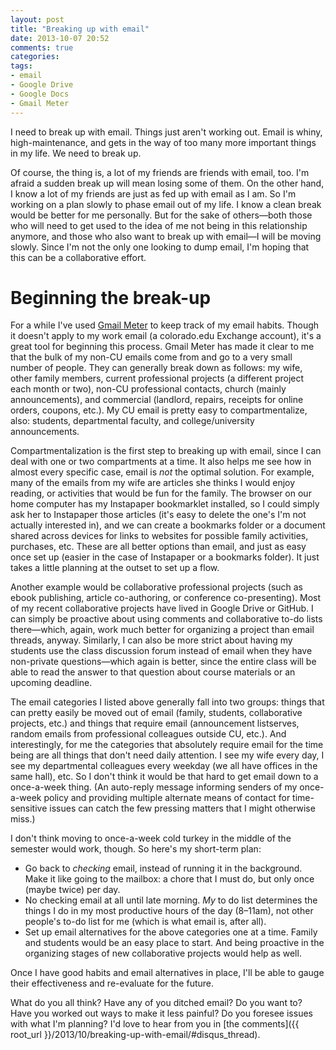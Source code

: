 ```yaml
---
layout: post
title: "Breaking up with email"
date: 2013-10-07 20:52
comments: true
categories: 
tags:
- email  
- Google Drive  
- Google Docs  
- Gmail Meter
---
```


I need to break up with email. Things just aren't working out. Email is whiny, high-maintenance, and gets in the way of too many more important things in my life. We need to break up.

Of course, the thing is, a lot of my friends are friends with email, too. I'm afraid a sudden break up will mean losing some of them. On the other hand, I know a lot of my friends are just as fed up with email as I am. So I'm working on a plan slowly to phase email out of my life. I know a clean break would be better for me personally. But for the sake of others—both those who will need to get used to the idea of me not being in this relationship anymore, and those who also want to break up with email—I will be moving slowly. Since I'm not the only one looking to dump email, I'm hoping that this can be a collaborative effort. 

# Beginning the break-up #

For a while I've used [Gmail Meter](http://gmailmeter.com/) to keep track of my email habits. Though it doesn't apply to my work email (a colorado.edu Exchange account), it's a great tool for beginning this process. Gmail Meter has made it clear to me that the bulk of my non-CU emails come from and go to a very small number of people. They can generally break down as follows: my wife, other family members, current professional projects (a different project each month or two), non-CU professional contacts, church (mainly announcements), and commercial (landlord, repairs, receipts for online orders, coupons, etc.). My CU email is pretty easy to compartmentalize, also: students, departmental faculty, and college/university announcements.

Compartmentalization is the first step to breaking up with email, since I can deal with one or two compartments at a time. It also helps me see how in almost every specific case, email is *not* the optimal solution. For example, many of the emails from my wife are articles she thinks I would enjoy reading, or activities that would be fun for the family. The browser on our home computer has my Instapaper bookmarklet installed, so I could simply ask her to Instapaper those articles (it's easy to delete the one's I'm not actually interested in), and we can create a bookmarks folder or a document shared across devices for links to websites for possible family activities, purchases, etc. These are all better options than email, and just as easy once set up (easier in the case of Instapaper or a bookmarks folder). It just takes a little planning at the outset to set up a flow.

Another example would be collaborative professional projects (such as ebook publishing, article co-authoring, or conference co-presenting). Most of my recent collaborative projects have lived in Google Drive or GitHub. I can simply be proactive about using comments and collaborative to-do lists there—which, again, work much better for organizing a project than email threads, anyway. Similarly, I can also be more strict about having my students use the class discussion forum instead of email when they have non-private questions—which again is better, since the entire class will be able to read the answer to that question about course materials or an upcoming deadline.

The email categories I listed above generally fall into two groups: things that can pretty easily be moved out of email (family, students, collaborative projects, etc.) and things that require email (announcement listserves, random emails from professional colleagues outside CU, etc.). And interestingly, for me the categories that absolutely require email for the time being are all things that don't need daily attention. I see my wife every day, I see my departmental colleagues every weekday (we all have offices in the same hall), etc. So I don't think it would be that hard to get email down to a once-a-week thing. (An auto-reply message informing senders of my once-a-week policy and providing multiple alternate means of contact for time-sensitive issues can catch the few pressing matters that I might otherwise miss.)

I don't think moving to once-a-week cold turkey in the middle of the semester would work, though. So here's my short-term plan:

- Go back to *checking* email, instead of running it in the background. Make it like going to the mailbox: a chore that I must do, but only once (maybe twice) per day.  
- No checking email at all until late morning. *My* to do list determines the things I do in my most productive hours of the day (8–11am), not other people's to-do list for me (which is what email is, after all).  
- Set up email alternatives for the above categories one at a time. Family and students would be an easy place to start. And being proactive in the organizing stages of new collaborative projects would help as well.

Once I have good habits and email alternatives in place, I'll be able to gauge their effectiveness and re-evaluate for the future.

What do you all think? Have any of you ditched email? Do you want to? Have you worked out ways to make it less painful? Do you foresee issues with what I'm planning? I'd love to hear from you in [the comments]({{ root_url }}/2013/10/breaking-up-with-email/#disqus_thread).